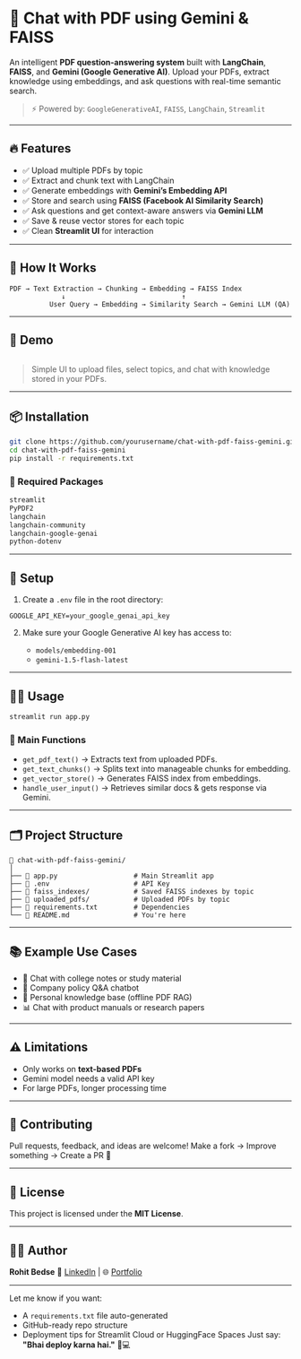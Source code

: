 # 📄 Chat with PDF using Gemini & FAISS

An intelligent **PDF question-answering system** built with **LangChain**, **FAISS**, and **Gemini (Google Generative AI)**. Upload your PDFs, extract knowledge using embeddings, and ask questions with real-time semantic search.

> ⚡ Powered by: `GoogleGenerativeAI`, `FAISS`, `LangChain`, `Streamlit`

---

## 🔥 Features

* ✅ Upload multiple PDFs by topic
* ✅ Extract and chunk text with LangChain
* ✅ Generate embeddings with **Gemini’s Embedding API**
* ✅ Store and search using **FAISS (Facebook AI Similarity Search)**
* ✅ Ask questions and get context-aware answers via **Gemini LLM**
* ✅ Save & reuse vector stores for each topic
* ✅ Clean **Streamlit UI** for interaction

---

## 🧠 How It Works

```
PDF → Text Extraction → Chunking → Embedding → FAISS Index
             ↓                             ↑
          User Query → Embedding → Similarity Search → Gemini LLM (QA)
```

---

## 🚀 Demo

<img href="demo.png" width="800">

> Simple UI to upload files, select topics, and chat with knowledge stored in your PDFs.

---

## 📦 Installation

```bash
git clone https://github.com/yourusername/chat-with-pdf-faiss-gemini.git
cd chat-with-pdf-faiss-gemini
pip install -r requirements.txt
```

### 🧪 Required Packages

```bash
streamlit
PyPDF2
langchain
langchain-community
langchain-google-genai
python-dotenv
```

---

## 🔐 Setup

1. Create a `.env` file in the root directory:

```env
GOOGLE_API_KEY=your_google_genai_api_key
```

2. Make sure your Google Generative AI key has access to:

   * `models/embedding-001`
   * `gemini-1.5-flash-latest`

---

## 🧑‍💻 Usage

```bash
streamlit run app.py
```

### 🎯 Main Functions

* `get_pdf_text()` → Extracts text from uploaded PDFs.
* `get_text_chunks()` → Splits text into manageable chunks for embedding.
* `get_vector_store()` → Generates FAISS index from embeddings.
* `handle_user_input()` → Retrieves similar docs & gets response via Gemini.

---

## 🗂️ Project Structure

```
📁 chat-with-pdf-faiss-gemini/
│
├── 📄 app.py                   # Main Streamlit app
├── 📄 .env                     # API Key
├── 📁 faiss_indexes/           # Saved FAISS indexes by topic
├── 📁 uploaded_pdfs/           # Uploaded PDFs by topic
├── 📄 requirements.txt         # Dependencies
└── 📄 README.md                # You're here
```

---

## 📚 Example Use Cases

* 📘 Chat with college notes or study material
* 📝 Company policy Q\&A chatbot
* 🧠 Personal knowledge base (offline PDF RAG)
* 📊 Chat with product manuals or research papers

---

## ⚠️ Limitations

* Only works on **text-based PDFs**
* Gemini model needs a valid API key
* For large PDFs, longer processing time

---

## 🤝 Contributing

Pull requests, feedback, and ideas are welcome!
Make a fork → Improve something → Create a PR 🚀

---

## 📄 License

This project is licensed under the **MIT License**.

---

## 🧑‍🎓 Author

**Rohit Bedse**
🔗 [LinkedIn](https://www.linkedin.com/in/rohit-bedse-086b86262) | 🌐 [Portfolio](https://portfolio-demo-seven-lyart.vercel.app)

---

Let me know if you want:

* A `requirements.txt` file auto-generated
* GitHub-ready repo structure
* Deployment tips for Streamlit Cloud or HuggingFace Spaces
  Just say: **"Bhai deploy karna hai."** 🧠💻
